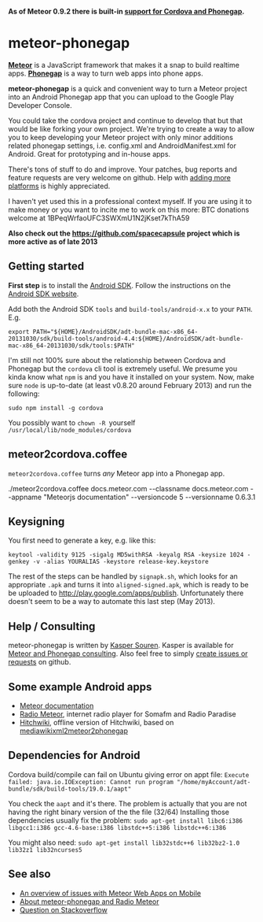 **As of Meteor 0.9.2 there is built-in [support for Cordova and Phonegap](https://www.meteor.com/blog/2014/09/15/meteor-092-iOS-Android-mobile-apps-phonegap-cordova).**



meteor-phonegap
===============

**[Meteor](http://meteor.com/)** is a JavaScript framework that makes it a
snap to build realtime apps.  **[Phonegap](http://phonegap.com/)** is
a way to turn web apps into phone apps.

**meteor-phonegap** is a quick and convenient way to turn a Meteor
project into an Android Phonegap app that you can upload to the Google
Play Developer Console.

You could take the cordova project and continue to develop that but
that would be like forking your own project. We're trying to create a
way to allow you to keep developing your Meteor project with only
minor additions related phonegap settings, i.e. config.xml and
AndroidManifest.xml for Android.  Great for prototyping and in-house
apps.

There's tons of stuff to do and improve. Your patches, bug reports and
feature requests are very welcome on github. Help with [adding more
platforms](https://github.com/guaka/meteor-phonegap/issues/26) is
highly appreciated.

I haven't yet used this in a professional context myself. If you are
using it to make money or you want to incite me to work on this more:
BTC donations welcome at 1BPeqWrfaoUFC3SWXmU1N2jKset7kThA59


**Also check out the https://github.com/spacecapsule project which is more active as of late 2013**


Getting started
---------------

**First step** is to install the [Android SDK](https://developer.android.com/sdk/installing/index.html). Follow the instructions on the [Android SDK website](https://developer.android.com/sdk/installing/index.html).

Add both the Android SDK `tools` and `build-tools/android-x.x` to your `PATH`. E.g.

    export PATH="${HOME}/AndroidSDK/adt-bundle-mac-x86_64-20131030/sdk/build-tools/android-4.4:${HOME}/AndroidSDK/adt-bundle-mac-x86_64-20131030/sdk/tools:$PATH"

I'm still not 100% sure about the relationship between Cordova and
Phonegap but the `cordova` cli tool is extremely useful. We presume
you kinda know what `npm` is and you have it installed on your system.
Now, make sure `node` is up-to-date (at least v0.8.20 around February
2013) and run the following:

    sudo npm install -g cordova

You possibly want to `chown -R `yourself` /usr/local/lib/node_modules/cordova`




meteor2cordova.coffee
---------------------

`meteor2cordova.coffee` turns *any* Meteor app into a Phonegap app.


   ./meteor2cordova.coffee docs.meteor.com --classname docs.meteor.com --appname "Meteorjs documentation" --versioncode 5 --versionname 0.6.3.1




Keysigning
----------

You first need to generate a key, e.g. like this:

    keytool -validity 9125 -sigalg MD5withRSA -keyalg RSA -keysize 1024 -genkey -v -alias YOURALIAS -keystore release-key.keystore


The rest of the steps can be handled by `signapk.sh`, which looks for
an appropriate `.apk` and turns it into `aligned-signed.apk`, which is
ready to be be uploaded to http://play.google.com/apps/publish.
Unfortunately there doesn't seem to be a way to automate this last
step (May 2013).


Help / Consulting
-----------------

meteor-phonegap is written by [Kasper Souren](http://guaka.org/).
Kasper is available for [Meteor and Phonegap consulting](http://guaka.org/contact).
Also feel free to simply [create issues or requests](https://github.com/guaka/meteor-phonegap/issues/new) on github.


Some example Android apps
-------------------------
* [Meteor documentation](https://play.google.com/store/apps/details?id=io.cordova.cordovadocsmeteorcom)
* [Radio Meteor](https://play.google.com/store/apps/details?id=io.cordova.radio.meteor.com), internet radio player for Somafm and Radio Paradise
* [Hitchwiki](https://play.google.com/store/apps/details?id=io.cordova.cordovahitchwikimeteorcom), offline version of Hitchwiki, based on [mediawikixml2meteor2phonegap](https://github.com/guaka/mediawikixml2meteor2phonegap)


Dependencies for Android
--------
Cordova build/compile can fail on Ubuntu giving error on appt file:
    `Execute failed: java.io.IOException: Cannot run program "/home/myAccount/adt-bundle/sdk/build-tools/19.0.1/aapt"`

You check the `aapt` and it's there. The problem is actually that you are not having the right binary version of the the file  (32/64)
Installing those dependencies usually fix the problem:
`sudo apt-get install libc6:i386 libgcc1:i386 gcc-4.6-base:i386 libstdc++5:i386 libstdc++6:i386`

You might also need:
`sudo apt-get install lib32stdc++6 lib32bz2-1.0 lib32z1 lib32ncurses5`

See also
--------
* [An overview of issues with Meteor Web Apps on Mobile](https://github.com/awwx/misc/wiki/Meteor-Web-Apps-on-Mobile)
* [About meteor-phonegap and Radio Meteor](http://guaka.org/2013/meteor-phonegap-and-radio-meteor)
* [Question on Stackoverflow](http://stackoverflow.com/q/10322723/1245190)

